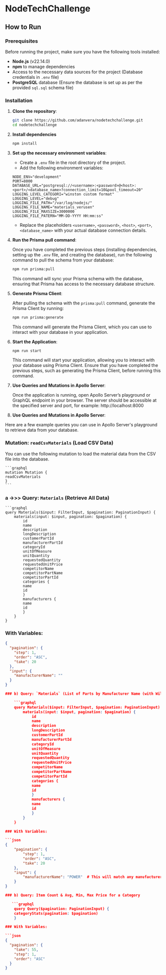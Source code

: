 # NodeTechChallenge

## How to Run

### Prerequisites

Before running the project, make sure you have the following tools installed:

- **Node.js** (v22.14.0)
- **npm** to manage dependencies
- Access to the necessary data sources for the project (Database credentials in `.env` file)
- **PostgreSQL** database (Ensure the database is set up as per the provided `sql.sql` schema file)

### Installation

1. **Clone the repository**:

   ```bash
   git clone https://github.com/adanvera/nodetechchallenge.git
   cd nodetechchallenge

2. **Install dependencies**

    ```bash 
    npm install

3. **Set up the necessary environment variables**:

    - Create a `.env` file in the root directory of the project.
    - Add the following environment variables:

    ```env
    NODE_ENV="development"
    PORT=8000
    DATABASE_URL="postgresql://<username>:<password>@<host>:<port>/<database_name>?connection_limit=10&pool_timeout=20"
    LOGGING_LEVEL_CATEGORI="winston custom format"
    LOGGING_LEVEL="debug"
    LOGGING_FILE_PATH="/var/log/nodejs/"
    LOGGING_FILE_NAME="materials_verusen"
    LOGGING_FILE_MAXSIZE=3000000
    LOGGING_FILE_PATERN="MM-DD-YYYY HH:mm:ss"
    ```

    - Replace the placeholders `<username>`, `<password>`, `<host>`, `<port>`, `<database_name>` with your actual database connection details.

4. **Run the Prisma pull command**:

    Once you have completed the previous steps (installing dependencies, setting up the `.env` file, and creating the database), run the following command to pull the schema from your database:

    ```bash
    npm run prisma:pull
    ```

    This command will sync your Prisma schema with the database, ensuring that Prisma has access to the necessary database structure.

5. **Generate Prisma Client**:

    After pulling the schema with the `prisma:pull` command, generate the Prisma Client by running:

    ```bash
    npm run prisma:generate
    ```

    This command will generate the Prisma Client, which you can use to interact with your database in your application.

6. **Start the Application**:

    ```bash
    npm run start
    ```

    This command will start your application, allowing you to interact with your database using Prisma Client. Ensure that you have completed the previous steps, such as generating the Prisma Client, before running this command.

7. **Use Queries and Mutations in Apollo Server**:

    Once the application is running, open Apollo Server’s playground or GraphQL endpoint in your browser. The server should be accessible at the specified server and port, for example: http://localhost:8000


8. **Use Queries and Mutations in Apollo Server**:

Here are a few example queries you can use in Apollo Server's playground to retrieve data from your database.


### Mutation: `readCsvMaterials` (Load CSV Data)

You can use the following mutation to load the material data from the CSV file into the database.

    ```graphql
    mutation Mutation {
    readCsvMaterials
    }
    ```

### a ->>> Query: `Materials` (Retrieve All Data)

    ```graphql
    query Materials($input: FilterInput, $pagination: PaginationInput) {
        materials(input: $input, pagination: $pagination) {
            id
            name
            description
            longDescription
            customerPartId
            manufacturerPartId
            categoryId
            unitOfMeasure
            unitQuantity
            requestedQuantity
            requestedUnitPrice
            competitorName
            competitorPartName
            competitorPartId
            categories {
            name
            id
            }
            manufacturers {
            name
            id
            }
        }
    }

### With Variables:

```json
{
  "pagination": {
    "step": 1,
    "order": "ASC",
    "take": 20
  },
  "input": {
    "manufacturerName": ""
  }
}

### b) Query: `Materials` (List of Parts by Manufacturer Name (with Wildcard))

    ```graphql
    query Materials($input: FilterInput, $pagination: PaginationInput) {
        materials(input: $input, pagination: $pagination) {
            id
            name
            description
            longDescription
            customerPartId
            manufacturerPartId
            categoryId
            unitOfMeasure
            unitQuantity
            requestedQuantity
            requestedUnitPrice
            competitorName
            competitorPartName
            competitorPartId
            categories {
            name
            id
            }
            manufacturers {
            name
            id
            }
        }
    }

### With Variables:

```json
{
    "pagination": {
        "step": 1,
        "order": "ASC",
        "take": 20
    },
    "input": {
        "manufacturerName": "POWER"  # This will match any manufacturer name containing "POWER"
    }
}

### b) Query: Item Count & Avg, Min, Max Price for a Category

   ```graphql
    query Query($pagination: PaginationInput) {
    categoryStats(pagination: $pagination)
    }

### With Variables:

```json
{
  "pagination": {
    "take": 55,
    "step": 1,
    "order": "ASC"
  }
}
